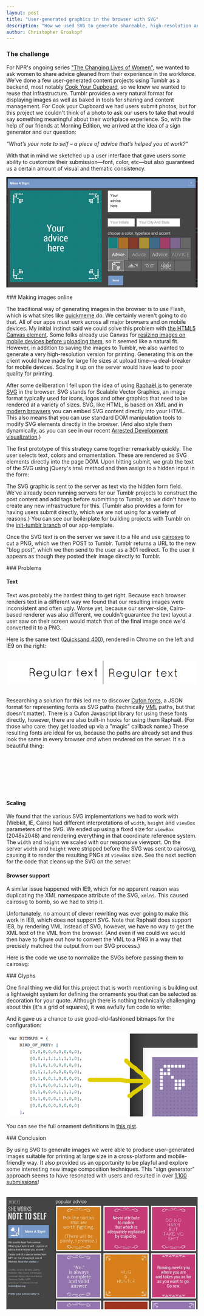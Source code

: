 ```yaml
---
layout: post
title: "User-generated graphics in the browser with SVG"
description: "How we used SVG to generate shareable, high-resolution and print-friendly graphics directly in our user's browsers."
author: Christopher Groskopf
---
```


### The challenge

For NPR's ongoing series ["The Changing Lives of Women"](http://www.npr.org/series/177622347/the-changing-lives-of-women), we wanted to ask women to share advice gleaned from their experience in the workforce. We've done a few user-generated content projects using Tumblr as a backend, most notably [Cook Your Cupboard](http://cookyourcupboard.tumblr.com), so we knew we wanted to reuse that infrastructure. Tumblr provides a very natural format for displaying images as well as baked in tools for sharing and content management. For Cook your Cupboard we had users submit photos, but for this project we couldn't think of a photo to ask our users to take that would say something meaningful about their workplace experience. So, with the help of our friends at Morning Edition, we arrived at the idea of a sign generator and our question: 

*"What’s your note to self – a piece of advice that’s helped you at work?"*


With that in mind we sketched up a user interface that gave users some ability to customize their submission&mdash;font, color, etc&mdash;but also guaranteed us a certain amount of visual and thematic consistency.

<img src="/img/posts/she-works-editor.jpg" />

<p> </p>
### Making images online

The traditional way of generating images in the browser is to use Flash, which is what sites like [quickmeme](http://www.quickmeme.com/make/caption/#id=190021979&name=Insanity+puppy&topic=Cute) do. We certainly weren't going to do that. All of our apps must work across all major browsers and on mobile devices. My initial instinct said we could solve this problem with [the HTML5 Canvas element](http://en.wikipedia.org/wiki/Canvas_element). Some folks already use Canvas for [resizing images on mobile devices before uploading them](https://github.com/gokercebeci/canvasResize), so it seemed like a natural fit. However, in addition to saving the images to Tumblr, we also wanted to generate a very high-resolution version for printing. Generating this on the client would have made for large file sizes at upload time&mdash;a deal-breaker for mobile devices. Scaling it up on the server would have lead to poor quality for printing.

After some deliberation I fell upon the idea of using [Raphaël.js](http://raphaeljs.com/) to generate [SVG](http://en.wikipedia.org/wiki/Scalable_Vector_Graphics) in the browser. SVG stands for Scalable Vector Graphics, an image format typically used for icons, logos and other graphics that need to be rendered at a variety of sizes. SVG, like HTML, is based on XML and in [modern browsers](http://caniuse.com/svg) you can embed SVG content directly into your HTML. This also means that you can use standard DOM manipulation tools to modify SVG elements directly in the browser. (And also style them dynamically, as you can see in our recent [Arrested Development visualization](http://apps.npr.org/arrested-development/).)

The first prototype of this strategy came together remarkably quickly. The user selects text, colors and ornamentation. These are rendered as SVG elements directly into the page DOM. Upon hitting submit, we grab the text of the SVG using jQuery's `html` method and then assign to a hidden input in the form:

<script src="https://gist.github.com/onyxfish/5615173.js"> </script>

The SVG graphic is sent to the server as text via the hidden form field. We've already been running servers for our Tumblr projects to construct the post content and add tags before submitting to Tumblr, so we didn't have to create any new infrastructure for this. (Tumblr also provides a form for having users submit directly, which we are not using for a variety of reasons.) You can see our boilerplate for building projects with Tumblr on the [init-tumblr branch](https://github.com/nprapps/app-template/tree/init-tumblr) of our app-template.

Once the SVG text is on the server we save it to a file and use [cairosvg](http://cairosvg.org/) to cut a PNG, which we then POST to Tumblr. Tumblr returns a URL to the new "blog post", which we then send to the user as a 301 redirect. To the user it appears as though they posted their image directly to Tumblr.

<p> </p>
### Problems

#### Text

Text was probably the hardest thing to get right. Because each browser renders text in a different way we found that our resulting images were inconsistent and often ugly. Worse yet, because our server-side, Cairo-based renderer was also different, we couldn't guarantee the text layout a user saw on their screen would match that of the final image once we'd converted it to a PNG.

Here is the same text ([Quicksand 400](http://www.google.com/fonts/#QuickUsePlace:quickUse/Family:Quicksand)), rendered in Chrome on the left and IE9 on the right:

&nbsp;
<img src="/img/posts/text_chrome_ie9.png" />
&nbsp;

Researching a solution for this led me to discover [Cufon fonts](https://github.com/sorccu/cufon/wiki/About), a JSON format for representing fonts as SVG paths (technically [VML](http://en.wikipedia.org/wiki/Vector_Markup_Language) paths, but that doesn't matter). There is a Cufon Javascript library for using these fonts directly, however, there are also built-in hooks for using them Raphaël. (For those who care: they get loaded up via a "magic" callback name.) These resulting fonts are ideal for us, because the paths are already set and thus look the same in every browser *and* when rendered on the server. It's a beautiful thing:

<script type="text/javascript" src="http://apps.npr.org/changing-lives/js/lib/jquery-1.8.3.js"> </script>
<script type="text/javascript" src="http://apps.npr.org/changing-lives/js/lib/raphael.js"> </script>
<script type="text/javascript" src="http://apps.npr.org/changing-lives/js/Snippet_400.font.js"> </script>

<div id="cufon-example" style="width: 100%; height: 100px;"> </div>

<script type="text/javascript">
    $(function() {
        var width = $('.entry').width();

        var paper = Raphael('cufon-example', width, 100, function() {
            var snippet_font = this.getFont('Snippet');
            var text_path = this.print(0, 50, 'Cufon fonts', snippet_font, 50); 

            var bbox = text_path.getBBox();
            text_path.translate((width / 2) - (bbox.width / 2), 0);
        });
    });
</script>

#### Scaling

We found that the various SVG implementations we had to work with (Webkit, IE, Cairo) had different interpretations of `width`, `height` and `viewBox` parameters of the SVG. We ended up using a fixed size for `viewBox` (2048x2048) and rendering everything in that coordinate reference system. The `width` and `height` we scaled with our responsive viewport. On the server `width` and `height` were stripped before the SVG was sent to cairosvg, causing it to render the resulting PNGs at `viewBox` size. See the next section for the code that cleans up the SVG on the server.

#### Browser support

A similar issue happened with IE9, which for no apparent reason was duplicating the XML namespace attribute of the SVG, `xmlns`. This caused cairosvg to bomb, so we had to strip it.

Unfortunately, no amount of clever rewriting was ever going to make this work in IE8, which does not support SVG. Note that Raphaël does support IE8, by rendering VML instead of SVG, however, we have no way to get the XML text of the VML from the browser. (And even if we could we would then have to figure out how to convert the VML to a PNG in a way that precisely matched the output from our SVG process.)

Here is the code we use to normalize the SVGs before passing them to cairosvg:

<script src="https://gist.github.com/onyxfish/5615894.js"> </script> 

<p> </p>
### Glyphs

One final thing we did for this project that is worth mentioning is building out a lightweight system for defining the ornaments you that can be selected as decoration for your quote. Although there is nothing technically challenging about this (it's a grid of squares), it was awfully fun code to write:

<script src="https://gist.github.com/onyxfish/5686884.js"> </script>

And it gave us a chance to use good-old-fashioned bitmaps for the configuration:

<p> </p>
<img src="/img/posts/she-works-glyphs.png" />
<p> </p>

You can see the full ornament definitions in [this gist](https://gist.github.com/onyxfish/5686902).

<p> </p>
### Conclusion

By using SVG to generate images we were able to produce user-generated images suitable for printing at large size in a cross-platform and mobile-friendly way. It also provided us an opportunity to be playful and explore some interesting new image composition techniques. This "sign generator" approach seems to have resonated with users and resulted in over <a href="http://she-works.tumblr.com">1,100 submissions</a>!

&nbsp;
<a href="http://she-works.tumblr.com/"><img src="/img/posts/she-works-grid.jpg" /></a>
